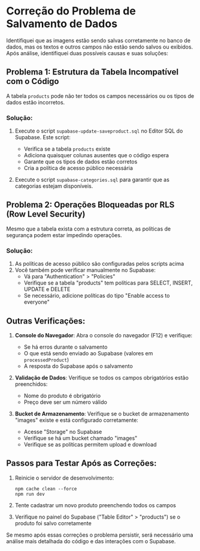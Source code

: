 # Correção do Problema de Salvamento de Dados

Identifiquei que as imagens estão sendo salvas corretamente no banco de dados, mas os textos e outros campos não estão sendo salvos ou exibidos. Após análise, identifiquei duas possíveis causas e suas soluções:

## Problema 1: Estrutura da Tabela Incompatível com o Código

A tabela `products` pode não ter todos os campos necessários ou os tipos de dados estão incorretos.

### Solução:

1. Execute o script `supabase-update-saveproduct.sql` no Editor SQL do Supabase. Este script:
   - Verifica se a tabela `products` existe
   - Adiciona quaisquer colunas ausentes que o código espera
   - Garante que os tipos de dados estão corretos
   - Cria a política de acesso público necessária

2. Execute o script `supabase-categories.sql` para garantir que as categorias estejam disponíveis.

## Problema 2: Operações Bloqueadas por RLS (Row Level Security)

Mesmo que a tabela exista com a estrutura correta, as políticas de segurança podem estar impedindo operações.

### Solução:

1. As políticas de acesso público são configuradas pelos scripts acima
2. Você também pode verificar manualmente no Supabase:
   - Vá para "Authentication" > "Policies"
   - Verifique se a tabela "products" tem políticas para SELECT, INSERT, UPDATE e DELETE
   - Se necessário, adicione políticas do tipo "Enable access to everyone"

## Outras Verificações:

1. **Console do Navegador**: Abra o console do navegador (F12) e verifique:
   - Se há erros durante o salvamento
   - O que está sendo enviado ao Supabase (valores em `processedProduct`)
   - A resposta do Supabase após o salvamento

2. **Validação de Dados**: Verifique se todos os campos obrigatórios estão preenchidos:
   - Nome do produto é obrigatório
   - Preço deve ser um número válido

3. **Bucket de Armazenamento**: Verifique se o bucket de armazenamento "images" existe e está configurado corretamente:
   - Acesse "Storage" no Supabase
   - Verifique se há um bucket chamado "images"
   - Verifique se as políticas permitem upload e download

## Passos para Testar Após as Correções:

1. Reinicie o servidor de desenvolvimento:
   ```
   npm cache clean --force
   npm run dev
   ```

2. Tente cadastrar um novo produto preenchendo todos os campos

3. Verifique no painel do Supabase ("Table Editor" > "products") se o produto foi salvo corretamente

Se mesmo após essas correções o problema persistir, será necessário uma análise mais detalhada do código e das interações com o Supabase. 